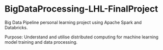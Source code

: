 # BigDataProcessing-LHL-FinalProject
Big Data Pipeline personal learning project using Apache Spark and Databricks.

Purpose: Understand and utilise distributed computing for machine learning model training and data processing.
